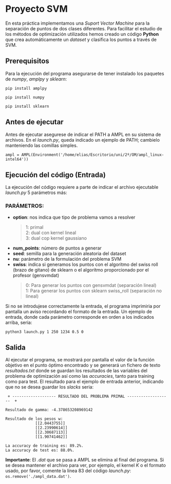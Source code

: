 # Proyecto SVM

En esta práctica implementamos una *Suport Vector Machine* para la separación de puntos de dos clases diferentes. Para facilitar el estudio de los métodos de optimización utilizados hemos creado un código **Python** que crea automáticamente un *dataset* y clasifica los puntos a través de SVM.

## Prerequisitos

Para la ejecución del programa asegurarse de tener instalado los paquetes de *numpy*, *amplpy* y *sklearn*:

```
pip install amplpy

pip install numpy

pip install sklearn
```

## Antes de ejecutar

Antes de ejecutar asegurese de indicar el PATH a AMPL en su sistema de archivos. En el *launch.py*, queda indicado un ejemplo de PATH; cambielo manteniendo las comillas simples. 

```
ampl = AMPL(Environment('/home/elias/Escritorio/uni/2º/OM/ampl_linux-intel64'))
```

## Ejecución del código (Entrada)

La ejecución del código requiere a parte de indicar el archivo ejecutable *launch.py* 5 parámetros más:

### PARÁMETROS:
- **option**: nos indica que tipo de problema vamos a resolver <br/>
    >1: primal<br/>
    >2: dual con kernel lineal<br/>
    >3: dual cop kernel gaussiano<br/>
- **num_points**: número de puntos a generar
- **seed**: semilla para la generación aleatoria del dataset
- **nu**: parámetro de la formulación del problema SVM
- **swiss**: indica si generamos los puntos con el algoritmo del swiss roll
         (brazo de gitano) de sklearn o el algoritmo proporcionado
         por el profesor (gensvmdat)
    >0: Para generar los puntos con gensvmdat (separación lineal)<br/>
    >1: Para generar los puntos con sklearn swiss_roll (separación no lineal)<br/>
  
Si no se introdujese correctamente la entrada, el programa imprimiria por pantalla un aviso recordando el formato de la entrada. Un ejemplo de entrada, donde cada parámetro corresponde en orden a los indicados arriba, seria:

```
python3 launch.py 1 250 1234 0.5 0
```

## Salida

Al ejecutar el programa, se mostrará por pantalla el valor de la función objetivo en el punto óptimo encontrado y se generará un fichero de texto *resultados.txt* donde se guardan los resultados de las variables del problema de optimización así como las *accuracies*, tanto para training como para test. El resultado para el ejemplo de entrada anterior, indicando que no se desea guardar los *slacks* seria:

```
 + ------------------- RESULTADO DEL PROBLEMA PRIMAL -------------------  +

Resultado de gamma: -4.378653208969142

Resultado de los pesos w:
             [[2.0443755]]
             [[2.23990614]]
             [[2.30687113]]
             [[1.90741462]]

La accuracy de training es: 89.2%.
La accuracy de test es: 88.0%.
```

**Importante**: El *.dat* que se pasa a AMPL se elimina al final del programa. Si se desea mantener el archivo para ver, por ejemplo, el kernel *K* o el formato usado, por favor, comente la línea 83 del código *launch.py*: ```os.remove('./ampl_data.dat')```.
